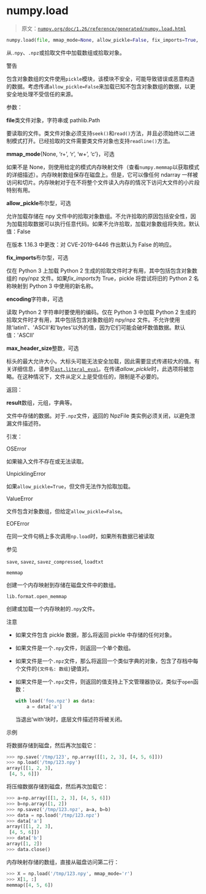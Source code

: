 # numpy.load

> 原文：[`numpy.org/doc/1.26/reference/generated/numpy.load.html`](https://numpy.org/doc/1.26/reference/generated/numpy.load.html)

```py
numpy.load(file, mmap_mode=None, allow_pickle=False, fix_imports=True, encoding='ASCII', *, max_header_size=10000)
```

从`.npy`、`.npz`或拾取文件中加载数组或拾取对象。

警告

包含对象数组的文件使用`pickle`模块，该模块不安全，可能导致错误或恶意构造的数据。考虑传递`allow_pickle=False`来加载已知不包含对象数组的数据，以更安全地处理不受信任的来源。

参数：

**file**类文件对象，字符串或 pathlib.Path

要读取的文件。类文件对象必须支持`seek()`和`read()`方法，并且必须始终以二进制模式打开。已经拾取的文件需要类文件对象也支持`readline()`方法。

**mmap_mode**{None, ‘r+’, ‘r’, ‘w+’, ‘c’}，可选

如果不是 None，则使用给定的模式内存映射文件（查看`numpy.memmap`以获取模式的详细描述）。内存映射数组保存在磁盘上。但是，它可以像任何 ndarray 一样被访问和切片。内存映射对于在不将整个文件读入内存的情况下访问大文件的小片段特别有用。

**allow_pickle**布尔型，可选

允许加载存储在 npy 文件中的拾取对象数组。不允许拾取的原因包括安全性，因为加载拾取数据可以执行任意代码。如果不允许拾取，加载对象数组将失败。默认值：False

在版本 1.16.3 中更改：对 CVE-2019-6446 作出默认为 False 的响应。

**fix_imports**布尔型，可选

仅在 Python 3 上加载 Python 2 生成的拾取文件时才有用，其中包括包含对象数组的 npy/npz 文件。如果*fix_imports*为 True，pickle 将尝试将旧的 Python 2 名称映射到 Python 3 中使用的新名称。

**encoding**字符串，可选

读取 Python 2 字符串时要使用的编码。仅在 Python 3 中加载 Python 2 生成的拾取文件时才有用，其中包括包含对象数组的 npy/npz 文件。不允许使用除'latin1'、'ASCII'和'bytes'以外的值，因为它们可能会破坏数值数据。默认值：'ASCII'

**max_header_size**整数，可选

标头的最大允许大小。大标头可能无法安全加载，因此需要显式传递较大的值。有关详细信息，请参见[`ast.literal_eval`](https://docs.python.org/3/library/ast.html#ast.literal_eval "(在 Python v3.11 中)")。在传递*allow_pickle*时，此选项将被忽略。在这种情况下，文件从定义上是受信任的，限制是不必要的。

返回：

**result**数组，元组，字典等。

文件中存储的数据。对于`.npz`文件，返回的 NpzFile 类实例必须关闭，以避免泄漏文件描述符。

引发：

OSError

如果输入文件不存在或无法读取。

UnpicklingError

如果`allow_pickle=True`，但文件无法作为拾取加载。

ValueError

文件包含对象数组，但给定`allow_pickle=False`。

EOFError

在同一文件句柄上多次调用`np.load`时，如果所有数据已被读取

参见

`save`, `savez`, `savez_compressed`, `loadtxt`

`memmap`

创建一个内存映射到存储在磁盘文件中的数组。

`lib.format.open_memmap`

创建或加载一个内存映射的`.npy`文件。

注意

+   如果文件包含 pickle 数据，那么将返回 pickle 中存储的任何对象。

+   如果文件是一个`.npy`文件，则返回一个单个数组。

+   如果文件是一个`.npz`文件，那么将返回一个类似字典的对象，包含了存档中每个文件的`{文件名: 数组}`键值对。

+   如果文件是一个`.npz`文件，则返回的值支持上下文管理器协议，类似于`open`函数：

    ```py
    with load('foo.npz') as data:
        a = data['a'] 
    ```

    当退出‘with’块时，底层文件描述符将被关闭。

示例

将数据存储到磁盘，然后再次加载它：

```py
>>> np.save('/tmp/123', np.array([[1, 2, 3], [4, 5, 6]]))
>>> np.load('/tmp/123.npy')
array([[1, 2, 3],
 [4, 5, 6]]) 
```

将压缩数据存储到磁盘，然后再次加载它：

```py
>>> a=np.array([[1, 2, 3], [4, 5, 6]])
>>> b=np.array([1, 2])
>>> np.savez('/tmp/123.npz', a=a, b=b)
>>> data = np.load('/tmp/123.npz')
>>> data['a']
array([[1, 2, 3],
 [4, 5, 6]])
>>> data['b']
array([1, 2])
>>> data.close() 
```

内存映射存储的数组，直接从磁盘访问第二行：

```py
>>> X = np.load('/tmp/123.npy', mmap_mode='r')
>>> X[1, :]
memmap([4, 5, 6]) 
```
